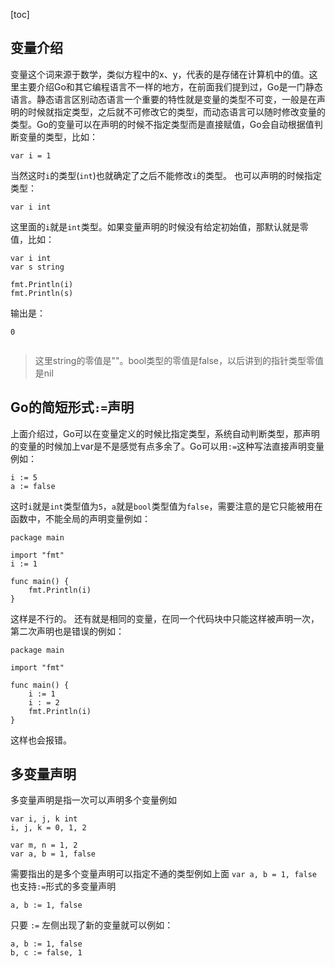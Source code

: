 [toc]
## 变量介绍
变量这个词来源于数学，类似方程中的x、y，代表的是存储在计算机中的值。这里主要介绍Go和其它编程语言不一样的地方，在前面我们提到过，Go是一门静态语言。静态语言区别动态语言一个重要的特性就是变量的类型不可变，一般是在声明的时候就指定类型，之后就不可修改它的类型，而动态语言可以随时修改变量的类型。Go的变量可以在声明的时候不指定类型而是直接赋值，Go会自动根据值判断变量的类型，比如：
```
var i = 1
```
当然这时``i``的类型(``int``)也就确定了之后不能修改``i``的类型。
也可以声明的时候指定类型：
```
var i int
```
这里面的``i``就是``int``类型。如果变量声明的时候没有给定初始值，那默认就是零值，比如：

```
var i int
var s string

fmt.Println(i)
fmt.Println(s)
```

输出是：
```
0


```

> 这里string的零值是""。bool类型的零值是false，以后讲到的指针类型零值是nil

## Go的简短形式`:=`声明
上面介绍过，Go可以在变量定义的时候比指定类型，系统自动判断类型，那声明的变量的时候加上var是不是感觉有点多余了。Go可以用``:=``这种写法直接声明变量例如：
```
i := 5
a := false
```
这时``i``就是``int``类型值为``5``，``a``就是``bool``类型值为``false``，需要注意的是它只能被用在函数中，不能全局的声明变量例如：
```
package main

import "fmt"
i := 1

func main() {
    fmt.Println(i)
}
```
这样是不行的。
还有就是相同的变量，在同一个代码块中只能这样被声明一次，第二次声明也是错误的例如：
```
package main

import "fmt"

func main() {
    i := 1
    i : = 2
    fmt.Println(i)
}
```
这样也会报错。

## 多变量声明
多变量声明是指一次可以声明多个变量例如
```
var i, j, k int
i, j, k = 0, 1, 2

var m, n = 1, 2
var a, b = 1, false
```
需要指出的是多个变量声明可以指定不通的类型例如上面 ``var a, b = 1, false``
也支持``:=``形式的多变量声明

```
a, b := 1, false
```
只要 ``:=`` 左侧出现了新的变量就可以例如：
```
a, b := 1, false
b, c := false, 1
```